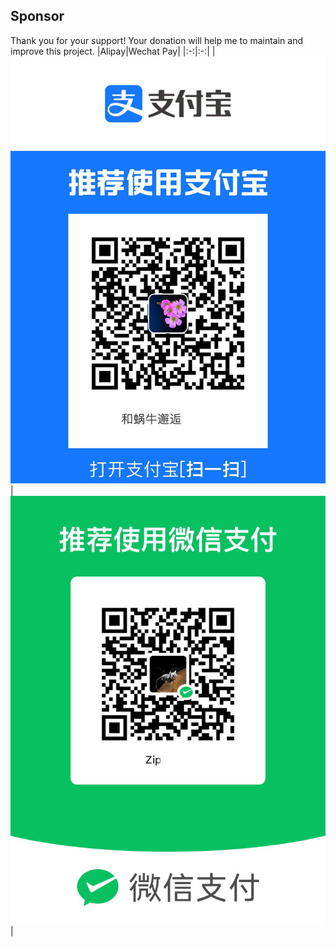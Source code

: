 
## Sponsor

Thank you for your support! Your donation will help me to maintain and improve this project.
|Alipay|Wechat Pay|
|:-:|:-:|
|![Alipay](./image/alipay.JPG)|![Wechat Pay](./image/wechat_pay.JPG)|